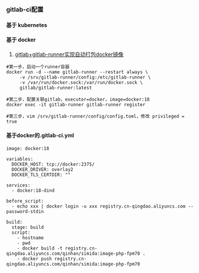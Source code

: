 ### gitlab-ci配置

#### 基于 kubernetes

#### 基于 docker
1. [gitlab+gitlab-runner实现自动打包docker镜像](https://lx1990.github.io/2018/07/31/gitlab+gitlab-runner%E5%AE%9E%E7%8E%B0%E8%87%AA%E5%8A%A8%E6%89%93%E5%8C%85docker%E9%95%9C%E5%83%8F/)

```
#第一步，启动一个runner容器
docker run -d --name gitlab-runner --restart always \
     -v /srv/gitlab-runner/config:/etc/gitlab-runner \
     -v /var/run/docker.sock:/var/run/docker.sock \
     gitlab/gitlab-runner:latest

#第二步，配置关联gitlab，executor=docker，image=docker:18
docker exec -it gitlab-runner gitlab-runner register

#第三步，vim /srv/gitlab-runner/config/config.toml，修改 privileged = true
```

#### 基于docker的.gitlab-ci.yml
```
image: docker:18

variables:
  DOCKER_HOST: tcp://docker:2375/
  DOCKER_DRIVER: overlay2
  DOCKER_TLS_CERTDIR: ""

services:
  - docker:18-dind
 
before_script:
  - echo xxx | docker login -u xxx registry.cn-qingdao.aliyuncs.com --password-stdin
  
build:
  stage: build
  script:
    - hostname
    - pwd
    - docker build -t registry.cn-qingdao.aliyuncs.com/qinhan/simida:image-php-fpm70 .
    - docker push registry.cn-qingdao.aliyuncs.com/qinhan/simida:image-php-fpm70
```
